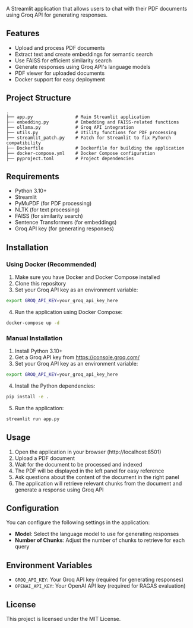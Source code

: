 A Streamlit application that allows users to chat with their PDF documents using Groq API for generating responses.

## Features

- Upload and process PDF documents
- Extract text and create embeddings for semantic search
- Use FAISS for efficient similarity search
- Generate responses using Groq API's language models
- PDF viewer for uploaded documents
- Docker support for easy deployment

## Project Structure

```
.
├── app.py                # Main Streamlit application
├── embedding.py          # Embedding and FAISS-related functions
├── ollama.py             # Groq API integration
├── utils.py              # Utility functions for PDF processing
├── streamlit_patch.py    # Patch for Streamlit to fix PyTorch compatibility
├── Dockerfile            # Dockerfile for building the application
├── docker-compose.yml    # Docker Compose configuration
├── pyproject.toml        # Project dependencies
```

## Requirements

- Python 3.10+
- Streamlit
- PyMuPDF (for PDF processing)
- NLTK (for text processing)
- FAISS (for similarity search)
- Sentence Transformers (for embeddings)
- Groq API key (for generating responses)

## Installation

### Using Docker (Recommended)

1. Make sure you have Docker and Docker Compose installed
2. Clone this repository
3. Set your Groq API key as an environment variable:

```bash
export GROQ_API_KEY=your_groq_api_key_here
```

4. Run the application using Docker Compose:

```bash
docker-compose up -d
```

### Manual Installation

1. Install Python 3.10+
2. Get a Groq API key from https://console.groq.com/
3. Set your Groq API key as an environment variable:

```bash
export GROQ_API_KEY=your_groq_api_key_here
```

4. Install the Python dependencies:

```bash
pip install -e .
```

5. Run the application:

```bash
streamlit run app.py
```

## Usage

1. Open the application in your browser (http://localhost:8501)
2. Upload a PDF document
3. Wait for the document to be processed and indexed
4. The PDF will be displayed in the left panel for easy reference
5. Ask questions about the content of the document in the right panel
6. The application will retrieve relevant chunks from the document and generate a response using Groq API

## Configuration

You can configure the following settings in the application:

- **Model**: Select the language model to use for generating responses
- **Number of Chunks**: Adjust the number of chunks to retrieve for each query

## Environment Variables

- `GROQ_API_KEY`: Your Groq API key (required for generating responses)
- `OPENAI_API_KEY`: Your OpenAI API key (required for RAGAS evaluation)

## License

This project is licensed under the MIT License.
